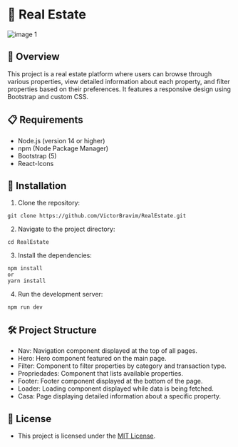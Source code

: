 # 🏢 Real Estate

![image 1](https://github.com/VictorBravim/RealEstate/assets/122113588/f019aec3-dd38-4e3d-af31-ff1552426fd2)


## 🚀 Overview

This project is a real estate platform where users can browse through various properties, view detailed information about each property, and filter properties based on their preferences. It features a responsive design using Bootstrap and custom CSS.

## 📋 Requirements

- Node.js (version 14 or higher)
- npm (Node Package Manager)
- Bootstrap (5)
- React-Icons

## 🔧 Installation

1. Clone the repository:

```
git clone https://github.com/VictorBravim/RealEstate.git
```

2. Navigate to the project directory:

```
cd RealEstate
```

3. Install the dependencies:

```
npm install
or
yarn install
```

4. Run the development server:

```
npm run dev
```

## 🛠️ Project Structure

- Nav: Navigation component displayed at the top of all pages.
- Hero: Hero component featured on the main page.
- Filter: Component to filter properties by category and transaction type.
- Propriedades: Component that lists available properties.
- Footer: Footer component displayed at the bottom of the page.
- Loader: Loading component displayed while data is being fetched.
- Casa: Page displaying detailed information about a specific property.

## 📄 License

- This project is licensed under the [MIT License](LICENSE).
